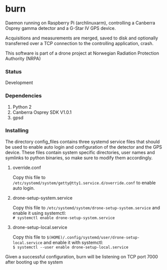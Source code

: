 # burn
Daemon running on Raspberry Pi (archlinuxarm), controlling a Canberra Osprey gamma detector and a G-Star IV GPS device.

Acquisitions and measurements are merged, saved to disk and optionally transferred over a TCP connection to the controlling application, crash.

This software is part of a drone project at Norwegian Radiation Protection Authority (NRPA)

### Status
   Development

### Dependencies
1. Python 2
2. Canberra Osprey SDK V1.0.1
3. gpsd

### Installing

The directory config_files contains three systemd service files that should be used to enable auto login 
and configuration of the detector and the GPS device. These files contain system specific directories, 
user names and symlinks to python binaries, so make sure to modify them accordingly.

1. override.conf

   Copy this file to ``/etc/systemd/system/getty@tty1.service.d/override.conf`` to enable auto login.

2. drone-setup-system.service

   Copy this file to ``/etc/systemd/system/drone-setup-system.service`` and enable it using systemctl:  
   `# systemctl enable drone-setup-system.service`

3. drone-setup-local.service

   Copy this file to ``$(HOME)/.config/systemd/user/drone-setup-local.service`` and enable it with systemctl:  
   `$ systemctl --user enable drone-setup-local.service`

Given a successful configuration, burn will be listening on TCP port 7000 after booting up 
the system
